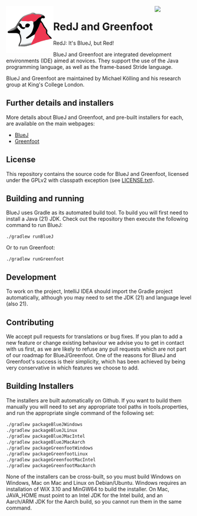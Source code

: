 <img src="bluej/icons/bluej-icon-512-embossed.png" align="left" width="128">
<img src="greenfoot/resources/images/greenfoot-icon-big.jpg" align="right" width="100">

# RedJ and Greenfoot

RedJ: It's BlueJ, but Red!

BlueJ and Greenfoot are integrated development environments (IDE) aimed at novices.  They support the use of the Java programming language, as well as the frame-based Stride language.

BlueJ and Greenfoot are maintained by Michael Kölling and his research group at King's College London.

Further details and installers
---

More details about BlueJ and Greenfoot, and pre-built installers for each, are available on the main webpages:
 - <a href="https://www.bluej.org/">BlueJ</a>
 - <a href="https://www.greenfoot.org/">Greenfoot</a>

License
---

This repository contains the source code for BlueJ and Greenfoot, licensed under the GPLv2 with classpath exception (see [LICENSE.txt](LICENSE.txt)).

Building and running
---

BlueJ uses Gradle as its automated build tool.  To build you will first need to install a Java (21) JDK.  Check out the repository then execute the following command to run BlueJ:

```
./gradlew runBlueJ
```

Or to run Greenfoot:

```
./gradlew runGreenfoot
```

Development
---

To work on the project, IntelliJ IDEA should import the Gradle project automatically, although you may need to set the JDK (21) and language level (also 21).

Contributing
---

We accept pull requests for translations or bug fixes.  If you plan to add a new feature or change existing behaviour we advise you to get in contact with us first, as we are likely to refuse any pull requests which are not part of our roadmap for BlueJ/Greenfoot.  One of the reasons for BlueJ and Greenfoot's success is their simplicity, which has been achieved by being very conservative in which features we choose to add.  

Building Installers
---

The installers are built automatically on Github.  If you want to build them manually you will need to set any appropriate tool paths in tools.properties, and run the appropriate single command of the following set:

```
./gradlew packageBlueJWindows
./gradlew packageBlueJLinux
./gradlew packageBlueJMacIntel
./gradlew packageBlueJMacAarch
./gradlew packageGreenfootWindows
./gradlew packageGreenfootLinux
./gradlew packageGreenfootMacIntel
./gradlew packageGreenfootMacAarch
```

None of the installers can be cross-built, so you must build Windows on Windows, Mac on Mac and Linux on Debian/Ubuntu.  Windows requires an installation of WiX 3.10 and MinGW64 to build the installer.  On Mac, JAVA_HOME must point to an Intel JDK for the Intel build, and an Aarch/ARM JDK for the Aarch build, so you cannot run them in the same command.

